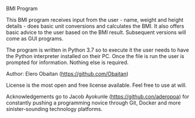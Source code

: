 BMI Program

This BMI program receives input from the user - name, weight and height details - does basic unit conversions and calculates the BMI. It also offers basic advice to the user based on the BMI result. Subsequent versions will come as GUI programs.

The program is written in Python 3.7 so to execute it the user needs to have the Python interpreter installed on their PC. Once the file is run the user is prompted for information. Nothing else is required.

Author: Elero Obaitan (https://github.com/Obaitan)

License is the most open and free license available. Feel free to use at will.


Acknowledgements go to Jacob Ayokunle (https://github.con/aderopoa) for constantly pushing a programming novice through Git, Docker and more sinister-sounding technology platforms.

